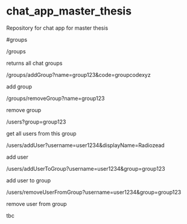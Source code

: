 # chat_app_master_thesis
Repository for chat app for master thesis


#groups

/groups

returns all chat groups

/groups/addGroup?name=group123&code=groupcodexyz

add group

/groups/removeGroup?name=group123

remove group

/users?group=group123

get all users from this group

/users/addUser?username=user1234&displayName=Radiozead

add user

/users/addUserToGroup?username=user1234&group=group123

add user to group

/users/removeUserFromGroup?username=user1234&group=group123

remove user from group




tbc
